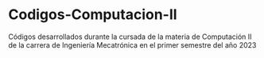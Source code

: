 # Codigos-Computacion-II
Códigos desarrollados durante la cursada de la materia de Computación II de la carrera de Ingeniería Mecatrónica en el primer semestre del año 2023
